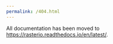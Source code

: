 ```yaml
---
permalink: /404.html
---
```


All documentation has been moved to https://rasterio.readthedocs.io/en/latest/.
